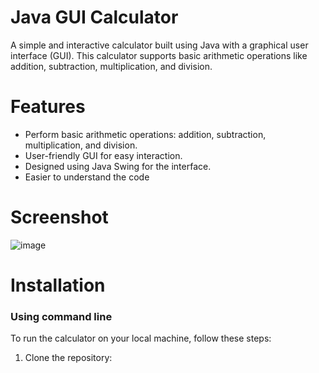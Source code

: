 # Java GUI Calculator
A simple and interactive calculator built using Java with a graphical user interface (GUI). This calculator supports basic arithmetic operations like addition, subtraction, multiplication, and division.
# Features
* Perform basic arithmetic operations: addition, subtraction, multiplication, and division.
* User-friendly GUI for easy interaction.
* Designed using Java Swing for the interface.
* Easier to understand the code 
# Screenshot
![image](https://github.com/user-attachments/assets/89327d52-9bb2-4c3a-9160-a3b32e74bb22)
# Installation
### Using command line
To run the calculator on your local machine, follow these steps:
1. Clone the repository:
  ```bash


